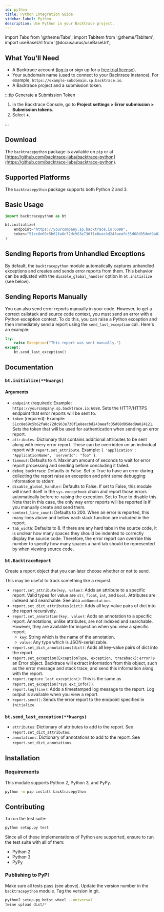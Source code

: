 ```yaml
---
id: python
title: Python Integration Guide
sidebar_label: Python
description: Use Python in your Backtrace project.
---
```


import Tabs from '@theme/Tabs';
import TabItem from '@theme/TabItem';
import useBaseUrl from '@docusaurus/useBaseUrl';

## What You'll Need

- A Backtrace account ([log in](https://backtrace.io/login) or sign up for a [free trial license](https://backtrace.io/sign-up)).
- Your subdomain name (used to connect to your Backtrace instance). For example, `https://example-subdomain.sp.backtrace.io`.
- A Backtrace project and a submission token.

:::tip Generate a Submission Token

1. In the Backtrace Console, go to **Project settings > Error submission > Submission tokens**.
1. Select **+**.

:::

## Download

The `backtracepython` package is available on `pip` or at [https://github.com/backtrace-labs/backtrace-python](https://github.com/backtrace-labs/backtrace-python).

## Supported Platforms

The `backtracepython` package supports both Python 2 and 3.

## Basic Usage

```python
import backtracepython as bt

bt.initialize(
    endpoint="https://yourcompany.sp.backtrace.io:6098",
    token="51cc8e69c5b62fa8c72dc963e730f1e8eacbd243aeafc35d08d05ded9a024121"
)
```

## Sending Reports from Unhandled Exceptions

By default, the `backtracepython` module automatically captures unhandled exceptions and creates and sends error reports from them. This behavior can be adjusted with the `disable_global_handler` option in `bt.initialize` (see below).

## Sending Reports Manually

You can also send error reports manually in your code. However, to get a correct callstack and source code context, you must send an error with a Python exception context. To do this, you can raise a Python exception and then immediately send a report using the `send_last_exception` call. Here's an example:

```python
try:
    raise Exception("This report was sent manually.")
except:
    bt.send_last_exception()
```

## Documentation

### `bt.initialize(**kwargs)`

#### Arguments

- `endpoint` (required): Example: `https://yourcompany.sp.backtrace.io:6098`. Sets the HTTP/HTTPS endpoint that error reports will be sent to.
- `token` (required): Example: `51cc8e69c5b62fa8c72dc963e730f1e8eacbd243aeafc35d08d05ded9a024121`. Sets the token that will be used for authentication when sending an error report.
- `attributes`: Dictionary that contains additional attributes to be sent along with every error report. These can be overridden on an individual report with `report.set_attribute`. Example: `{ 'application': "ApplicationName", 'serverId': "foo" }`.
- `timeout`: Defaults to 4. Maximum amount of seconds to wait for error report processing and sending before concluding it failed.
- `debug_backtrace`: Defaults to False. Set to True to have an error during collecting the report raise an exception and print some debugging information to stderr.
- `disable_global_handler`: Defaults to False. If set to False, this module will insert itself in the `sys.excepthook` chain and report those errors automatically before re-raising the exception. Set to True to disable this. Note that in this case, the only way error reports will be reported is if you manually create and send them.
- `context_line_count`: Defaults to 200. When an error is reported, this many lines above and below each stack function are included in the report.
- `tab_width`: Defaults to 8. If there are any hard tabs in the source code, it is unclear how many spaces they should be indented to correctly display the source code. Therefore, the error report can override this number to specify how many spaces a hard tab should be represented by when viewing source code.

### `bt.BacktraceReport`

Create a report object that you can later choose whether or not to send.

This may be useful to track something like a request.

- `report.set_attribute(key, value)`: Adds an attribute to a specific report. Valid types for value are `str`, `float`, `int`, and `bool`. Attributes are indexed and searchable. See also `addAnnotation`.
- `report.set_dict_attributes(dict)`: Adds all key-value pairs of dict into the report recursively.
- `report.set_annotation(key, value)`: Adds an annotation to a specific report. Annotations, unlike attributes, are not indexed and searchable. However, they are available for inspection when you view a specific report.
  - `key`: String which is the name of the annotation.
  - `value`: Any type which is JSON-serializable.
- `report.set_dict_annotations(dict)`: Adds all key-value pairs of dict into the report.
- `report.set_exception(ExceptionType, exception, traceback)`: `error` is an Error object. Backtrace will extract information from this object, such as the error message and stack trace, and send this information along with the report.
- `report.capture_last_exception()`: This is the same as `report.set_exception(*sys.exc_info())`.
- `report.log(line)`: Adds a timestamped log message to the report. Log output is available when you view a report.
- `report.send()`: Sends the error report to the endpoint specified in `initialize`.

### `bt.send_last_exception(**kwargs)`

- `attributes`: Dictionary of attributes to add to the report. See `report.set_dict_attributes`.
- `annotations`: Dictionary of annotations to add to the report. See `report.set_dict_annotations`.

## Installation

### Requirements

This module supports Python 2, Python 3, and PyPy.

```bash
python -m pip install backtracepython
```

## Contributing

To run the test suite:

```bash
python setup.py test
```

Since all of these implementations of Python are supported, ensure to run the test suite with all of them:

- Python 2
- Python 3
- PyPy

### Publishing to PyPI

Make sure all tests pass (see above).
Update the version number in the `backtracepython` module.
Tag the version in git.

```bash
python2 setup.py bdist_wheel --universal
twine upload dist/*
```
